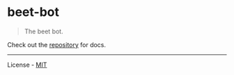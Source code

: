 # beet-bot

> The beet bot.

Check out the [repository](https://github.com/mcbeet/beet-bot) for docs.

---

License - [MIT](https://github.com/mcbeet/beet-bot/blob/main/LICENSE)
